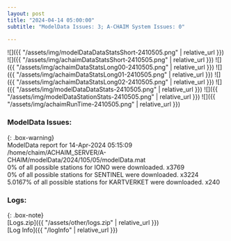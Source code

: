 ```yaml
---
layout: post
title: "2024-04-14 05:00:00"
subtitle: "ModelData Issues: 3; A-CHAIM System Issues: 0"

---
```


![]({{ "/assets/img/modelDataDataStatsShort-2410505.png" | relative_url }})
![]({{ "/assets/img/achaimDataStatsShort-2410505.png" | relative_url }})
![]({{ "/assets/img/achaimDataStatsLong00-2410505.png" | relative_url }})
![]({{ "/assets/img/achaimDataStatsLong01-2410505.png" | relative_url }})
![]({{ "/assets/img/achaimDataStatsLong02-2410505.png" | relative_url }})
![]({{ "/assets/img/modelDataDataStats-2410505.png" | relative_url }})
![]({{ "/assets/img/modelDataStationStats-2410505.png" | relative_url }})
![]({{ "/assets/img/achaimRunTime-2410505.png" | relative_url }})


### ModelData Issues:  
  
{: .box-warning}  
 ModelData report for 14-Apr-2024 05:15:09   
 /home/chaim/ACHAIM_SERVER/A-CHAIM/modelData/2024/105/05/modelData.mat   
 0% of all possible stations for IONO were downloaded. x3769   
 0% of all possible stations for SENTINEL were downloaded. x3224   
 5.0167% of all possible stations for KARTVERKET were downloaded. x240   
  


### Logs:  
  
{: .box-note}  
[Logs.zip]({{ "/assets/other/logs.zip" | relative_url }})  
[Log Info]({{ "/logInfo" | relative_url }})  

